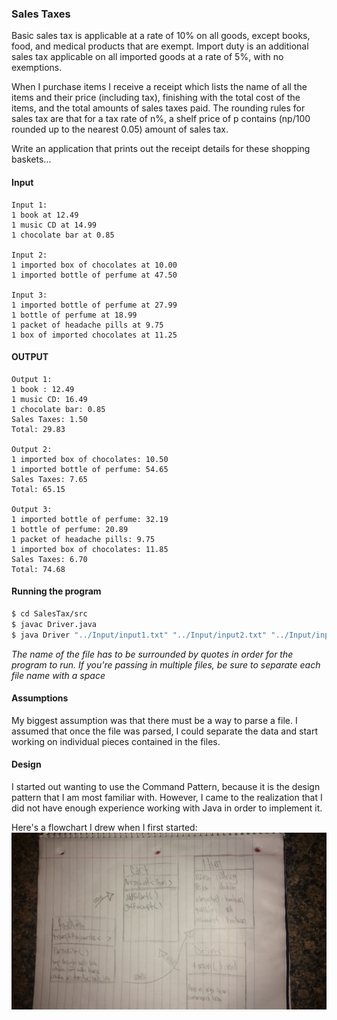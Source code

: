 ### Sales Taxes

Basic sales tax is applicable at a rate of 10% on all goods, except books, food, and medical products that are exempt. Import duty is an additional sales tax applicable on all imported goods at a rate of 5%, with no exemptions.

When I purchase items I receive a receipt which lists the name of all the items and their price (including tax), finishing with the total cost of the items, and the total amounts of sales taxes paid.  The rounding rules for sales tax are that for a tax rate of n%, a shelf price of p contains (np/100 rounded up to the nearest 0.05) amount of sales tax.

Write an application that prints out the receipt details for these shopping baskets...

#### Input
```
Input 1:
1 book at 12.49  
1 music CD at 14.99  
1 chocolate bar at 0.85  

Input 2:
1 imported box of chocolates at 10.00  
1 imported bottle of perfume at 47.50  

Input 3:
1 imported bottle of perfume at 27.99  
1 bottle of perfume at 18.99  
1 packet of headache pills at 9.75  
1 box of imported chocolates at 11.25  
```

#### OUTPUT  
```
Output 1:  
1 book : 12.49  
1 music CD: 16.49  
1 chocolate bar: 0.85  
Sales Taxes: 1.50  
Total: 29.83  

Output 2:  
1 imported box of chocolates: 10.50  
1 imported bottle of perfume: 54.65  
Sales Taxes: 7.65  
Total: 65.15  

Output 3:  
1 imported bottle of perfume: 32.19
1 bottle of perfume: 20.89  
1 packet of headache pills: 9.75  
1 imported box of chocolates: 11.85  
Sales Taxes: 6.70  
Total: 74.68  
```

#### Running the program
```bash
$ cd SalesTax/src
$ javac Driver.java
$ java Driver "../Input/input1.txt" "../Input/input2.txt" "../Input/input3.txt"
```
*The name of the file has to be surrounded by quotes in order for the program to run. If you're passing in multiple files, be sure to separate each file name with a space*

#### Assumptions
My biggest assumption was that there must be a way to parse a file. I assumed that once the file was parsed, I could separate the data and start working on individual pieces contained in the files.

#### Design
I started out wanting to use the Command Pattern, because it is the design pattern that I am most familiar with. However, I came to the realization that I did not have enough experience working with Java in order to implement it.

Here's a flowchart I drew when I first started:
![](flow-chart.JPG)
